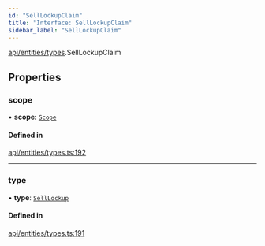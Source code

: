 ```yaml
---
id: "SellLockupClaim"
title: "Interface: SellLockupClaim"
sidebar_label: "SellLockupClaim"
---
```


[api/entities/types](../../../../../modules/API/Entities/Types/Types.md).SellLockupClaim

## Properties

### scope

• **scope**: [`Scope`](../Scope/Scope.md)

#### Defined in

[api/entities/types.ts:192](https://github.com/PolymeshAssociation/polymesh-sdk/blob/8a9e72221/src/api/entities/types.ts#L192)

___

### type

• **type**: [`SellLockup`](../../../../../enums/API/Entities/Types/ClaimType/ClaimType.md#selllockup)

#### Defined in

[api/entities/types.ts:191](https://github.com/PolymeshAssociation/polymesh-sdk/blob/8a9e72221/src/api/entities/types.ts#L191)
